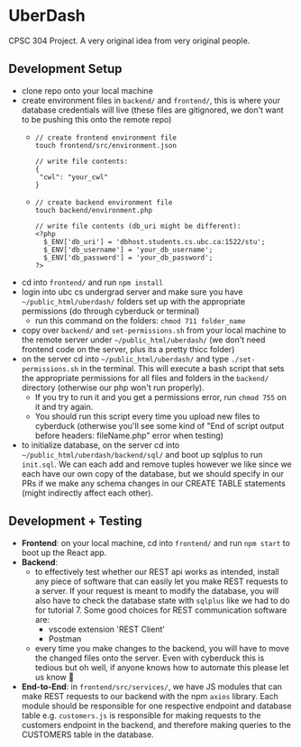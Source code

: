 # UberDash
CPSC 304 Project. A very original idea from very original people.

## Development Setup
- clone repo onto your local machine
- create environment files in `backend/` and `frontend/`, this is where your database credentials will live (these files are gitignored, we don't want to be pushing this onto the remote repo)
  - ```
    // create frontend environment file
    touch frontend/src/environment.json
    
    // write file contents:
    {
     "cwl": "your_cwl"
    }
    ```
  - ```
    // create backend environment file
    touch backend/environment.php
    
    // write file contents (db_uri might be different):
    <?php 
      $_ENV['db_uri'] = 'dbhost.students.cs.ubc.ca:1522/stu';
      $_ENV['db_username'] = 'your_db_username';
      $_ENV['db_password'] = 'your_db_password';
    ?>
    ```
- cd into `frontend/` and run `npm install`
- login into ubc cs undergrad server and make sure you have `~/public_html/uberdash/` folders set up with the appropriate permissions (do through cyberduck or terminal)
  - run this command on the folders: `chmod 711 folder_name `
- copy over `backend/` and `set-permissions.sh` from your local machine to the remote server under `~/public_html/uberdash/` (we don't need frontend code on the server, plus its a pretty thicc folder)
- on the server cd into `~/public_html/uberdash/` and type `./set-permissions.sh` in the terminal. This will execute a bash script that sets the appropriate permissions for all files and folders in the `backend/` directory (otherwise our php won't run properly). 
  - If you try to run it and you get a permissions error, run `chmod 755` on it and try again.
  - You should run this script every time you upload new files to cyberduck (otherwise you'll see some kind of "End of script output before headers: fileName.php" error when testing)
- to initialize database, on the server cd into `~/public_html/uberdash/backend/sql/` and boot up sqlplus to run `init.sql`. We can each add and remove tuples however we like since we each have our own copy of the database, but we should specify in our PRs if we make any schema changes in our CREATE TABLE statements (might indirectly affect each other).


## Development + Testing
- **Frontend**: on your local machine, cd into `frontend/` and run `npm start` to boot up the React app.
- **Backend**: 
  - to effectively test whether our REST api works as intended, install any piece of software that can easily let you make REST requests to a server. If your request is meant to modify the database, you will also have to  check the database state with `sqlplus` like we had to do for tutorial 7. Some good choices for REST communication software are:
    - vscode extension 'REST Client'
    - Postman
  - every time you make changes to the backend, you will have to move the changed files onto the server. Even with cyberduck this is tedious but oh well, if anyone knows how to automate this please let us know 😬
- **End-to-End**: in `frontend/src/services/`, we have JS modules that can make REST requests to our backend with the npm `axios` library. Each module should be responsible for one respective endpoint and database table e.g. `customers.js` is responsible for making requests to the customers endpoint in the backend, and therefore making queries to the CUSTOMERS table in the database.
